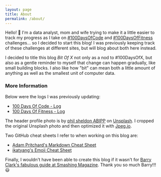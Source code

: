 ```yaml
---
layout: page
title: About
permalink: /about/
---
```


Hello! :wave: I'm a data analyst, mom and wife trying to make it a little easier to track my progress as I take on [#100DaysOfCode](https://www.100daysofcode.com/) and [#100DaysOfFitness](https://www.100daysofx.com/) challenges... so I decided to start this blog! I was previously keeping track of these challenges at different sites, but will blog about both here instead.

I decided to title this blog *Bit Of X* not only as a nod to #100DaysOfX, but also as a gentle reminder to myself that change can happen gradually, like small building blocks. I also like how "bit" can mean both a little amount of anything as well as the smallest unit of computer data.

### More Information

Below were the logs I was previously updating:
* [100 Days Of Code - Log](https://github.com/webdevholland/100-days-of-code/blob/master/log.md#100-days-of-code---log)
* [100 Days Of Fitness - Log](https://docs.google.com/document/d/11T8-AI0RzqrGjwh-CO2cs4mVpR3vsYsXwRTe9I3CGDc/edit?usp=sharing)

The header profile photo is by [phil sheldon ABIPP](https://unsplash.com/@sploshd?utm_source=unsplash&utm_medium=referral&utm_content=creditCopyText) on [Unsplash](https://unsplash.com/photos/Xpihv46a5bc). I cropped the original Unsplash photo and then optimized it with [Jpeg.io](https://www.jpeg.io/).

Two GitHub cheat sheets I refer to when working on this blog are:
* [Adam Pritchard's Markdown Cheat Sheet](https://github.com/adam-p/markdown-here/wiki/Markdown-Cheatsheet) 
* [ikatyang's Emoji Cheat Sheet](https://github.com/ikatyang/emoji-cheat-sheet/blob/master/README.md)

Finally, I wouldn't have been able to create this blog if it wasn't for [Barry Clark's fabulous guide at Smashing Magazine](https://www.smashingmagazine.com/2014/08/build-blog-jekyll-github-pages/). Thank you so much Barry!!! :smiley:

<!--- ### Contact me --->

<!--- [email@domain.com](mailto:email@domain.com) --->
